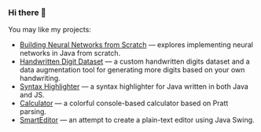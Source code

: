 ### Hi there 👋

You may like my projects: 

- [Building Neural Networks from Scratch](https://github.com/JC-ProgJava/Building-Neural-Networks-From-Scratch) — explores implementing neural networks in Java from scratch.
- [Handwritten Digit Dataset](https://github.com/JC-ProgJava/Handwritten-Digit-Dataset) — a custom handwritten digits dataset and a data augmentation tool for generating more digits based on your own handwriting.
- [Syntax Highlighter](https://github.com/JC-ProgJava/SyntaxHighlighter) — a syntax highlighter for Java written in both Java and JS.
- [Calculator](https://github.com/JC-ProgJava/Calculator) — a colorful console-based calculator based on Pratt parsing.
- [SmartEditor](https://github.com/JC-ProgJava/SmartEditor.java) — an attempt to create a plain-text editor using Java Swing. 

